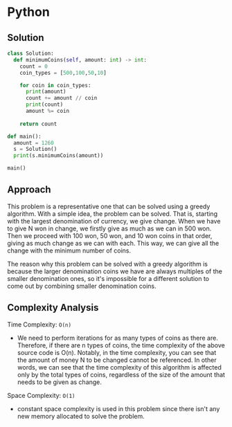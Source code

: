 # Python

## Solution

```python
class Solution:
  def minimumCoins(self, amount: int) -> int:
    count = 0
    coin_types = [500,100,50,10]

    for coin in coin_types:
      print(amount)
      count += amount // coin
      print(count)
      amount %= coin
    
    return count

def main():
  amount = 1260
  s = Solution()
  print(s.minimumCoins(amount))

main()
```

## Approach

This problem is a representative one that can be solved using a greedy algorithm. With a simple idea, the problem can be solved. That is, starting with the largest denomination of currency, we give change. When we have to give N won in change, we firstly give as much as we can in 500 won. Then we proceed with 100 won, 50 won, and 10 won coins in that order, giving as much change as we can with each. This way, we can give all the change with the minimum number of coins.

The reason why this problem can be solved with a greedy algorithm is because the larger denomination coins we have are always multiples of the smaller denomination ones, so it's impossible for a different solution to come out by combining smaller denomination coins.

## Complexity Analysis

Time Complexity: `O(n)`

* We need to perform iterations for as many types of coins as there are. Therefore, if there are n types of coins, the time complexity of the above source code is O(n). Notably, in the time complexity, you can see that the amount of money N to be changed cannot be referenced. In other words, we can see that the time complexity of this algorithm is affected only by the total types of coins, regardless of the size of the amount that needs to be given as change.

Space Complexity: `O(1)`

* constant space complexity is used in this problem since there isn't any new memory allocated to solve the problem.
